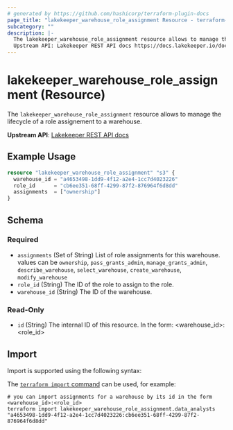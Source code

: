 ```yaml
---
# generated by https://github.com/hashicorp/terraform-plugin-docs
page_title: "lakekeeper_warehouse_role_assignment Resource - terraform-provider-lakekeeper"
subcategory: ""
description: |-
  The lakekeeper_warehouse_role_assignment resource allows to manage the lifecycle of a role assignement to a warehouse.
  Upstream API: Lakekeeper REST API docs https://docs.lakekeeper.io/docs/nightly/api/management/#tag/permissions/operation/update_warehouse_assignments
---
```


# lakekeeper_warehouse_role_assignment (Resource)

The `lakekeeper_warehouse_role_assignment` resource allows to manage the lifecycle of a role assignement to a warehouse.

**Upstream API**: [Lakekeeper REST API docs](https://docs.lakekeeper.io/docs/nightly/api/management/#tag/permissions/operation/update_warehouse_assignments)

## Example Usage

```terraform
resource "lakekeeper_warehouse_role_assignment" "s3" {
  warehouse_id = "a4653498-1dd9-4f12-a2e4-1cc7d4023226"
  role_id      = "cb6ee351-68ff-4299-87f2-876964f6d8dd"
  assignments  = ["ownership"]
}
```

<!-- schema generated by tfplugindocs -->
## Schema

### Required

- `assignments` (Set of String) List of role assignments for this warehouse. values can be `ownership`, `pass_grants_admin`, `manage_grants_admin`, `describe_warehouse`, `select_warehouse`, `create_warehouse`, `modify_warehouse`
- `role_id` (String) The ID of the role to assign to the role.
- `warehouse_id` (String) The ID of the warehouse.

### Read-Only

- `id` (String) The internal ID of this resource. In the form: <warehouse_id>:<role_id>

## Import

Import is supported using the following syntax:

The [`terraform import` command](https://developer.hashicorp.com/terraform/cli/commands/import) can be used, for example:

```shell
# you can import assignments for a warehouse by its id in the form <warehouse_id>:<role_id>
terraform import lakekeeper_warehouse_role_assignment.data_analysts "a4653498-1dd9-4f12-a2e4-1cc7d4023226:cb6ee351-68ff-4299-87f2-876964f6d8dd"
```

